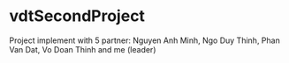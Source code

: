 # vdtSecondProject
Project implement with 5 partner: Nguyen Anh Minh, Ngo Duy Thinh, Phan Van Dat, Vo Doan Thinh and me (leader)
